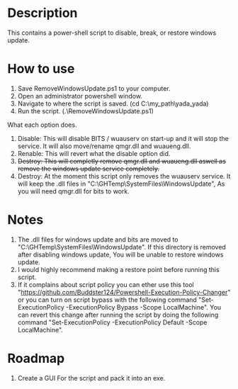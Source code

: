 # Description
  This contains a power-shell script to disable, break, or restore windows update.

# How to use
  1. Save RemoveWindowsUpdate.ps1 to your computer.
  2. Open an administrator powershell window.
  3. Navigate to where the script is saved. (cd C:\my_path\yada_yada\)
  4. Run the script. (.\RemoveWindowsUpdate.ps1)
  
   What each option does.
   1. Disable: This will disable BITS / wuauserv on start-up and it will stop the service. It will also move/rename qmgr.dll and wuaueng.dll.
   2. Renable: This will revert what the disable option did.
   3. ~~Destroy: This will completly remove qmgr.dll and wuaueng.dll aswell as remove the windows update service completely.~~
   4. Destroy: At the moment this script only removes the wuauserv service. It will keep the .dll files in "C:\GHTemp\SystemFiles\WindowsUpdate\", As you will need qmgr.dll for bits to work. 
   
   # Notes
   1. The .dll files for windows update and bits are moved to "C:\GHTemp\SystemFiles\WindowsUpdate\". If this directory is removed after disabling windows update, You will be unable to restore windows update.
   2. I would highly recommend making a restore point before running this script.
   3. If it complains about script policy you can ether use this tool "https://github.com/Buddster124/Powershell-Execution-Policy-Changer" or you can turn on script bypass with the following command "Set-ExecutionPolicy -ExecutionPolicy Bypass -Scope LocalMachine". You can revert this change after running the script by doing the following command "Set-ExecutionPolicy -ExecutionPolicy Default -Scope LocalMachine".

# Roadmap
  1. Create a GUI For the script and pack it into an exe.
